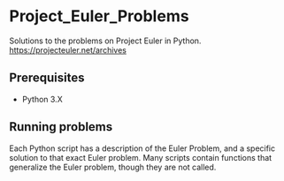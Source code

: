 # Project_Euler_Problems
Solutions to the problems on Project Euler in Python.
https://projecteuler.net/archives

## Prerequisites
* Python 3.X

## Running problems
Each Python script has a description of the Euler Problem, and a specific solution to that exact Euler problem. Many scripts contain functions that generalize the Euler problem, though they are not called. 
